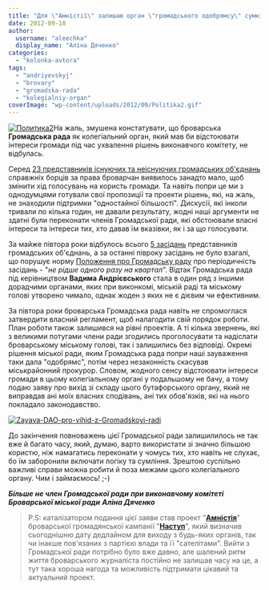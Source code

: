```yaml
---
title: "Для \"Амністії\" залишаю орган \"громадського одобрямсу\" сумнівних рішень влади"
date: 2012-09-18
author: 
  username: "aleechka"
  display_name: "Аліна Дяченко"
categories: 
  - "kolonka-avtora"
tags: 
  - "andriyevskyj"
  - "brovary"
  - "gromadska-rada"
  - "kolegialniy-organ"
coverImage: "wp-content/uploads/2012/09/Politika2.gif"
---
```


[![](https://mpz.brovary.org/wp-content/uploads/2012/09/Politika2-300x259.gif "Политика2")](https://mpz.brovary.org/wp-content/uploads/2012/09/Politika2.gif)На жаль, змушена констатувати, що броварська **Громадська рада** як колегіальний орган, який мав би відстоювати інтереси громади під час ухвалення рішень виконавчого комітету, не відбулась.

Серед [23 представників існуючих та неіснуючих громадських об'єднань](https://www.brovary.kiev.ua/sklad_rady) справжніх борців за права броварчан виявилось занадто мало, щоб змінити хід голосувань на користь громади. Та навіть попри це ми з однодумцями готували свої пропозиції та проекти рішень, які, на жаль, не знаходили підтримки "одностайної більшості". Дискусії, які інколи тривали по кілька годин, не давали результату, жодні наші аргументи не здатні були переконати членів Громадської ради, які обстоювали власні інтереси та інтереси тих, хто давав їм вказівки, як і за що голосувати.

За майже півтора роки відбулось всього [5 засідань](https://www.brovary.kiev.ua/protokoly_zasidan) представників громадських об'єднань, а за останні півроку засідань не було взагалі, що порушує норму [Положення про Громадську раду](https://www.brovary.kiev.ua/polojennya) про періодичність засідань - "_не рідше одного разу на квартал_". Відтак Громадська рада під керівництвом **Вадима Андрієвського** стала в один ряд з іншими дорадчими органами, яких при виконкомі, міській раді та міському голові утворено чимало, однак жоден з яких не є дієвим чи ефективним.

За півтора роки броварська Громадська рада навіть не спромоглася затвердити власний регламент, щоб налагодити свій порядок роботи. План роботи також залишився на рівні проектів. А ті кілька звернень, які з великими потугами члени ради згодились проголосувати та надіслати броварському міському голові, так і залишились без відповіді. Окремі рішення міської ради, яким Громадська рада попри наші зауваження таки дала "одобрямс", потім через незаконність скасував міськрайонний прокурор. Словом, жодного сенсу відстоювати інтереси громади в цьому колегіальному органі у подальшому не бачу, а тому подаю заяву про вихід зі складу цього бутафорського органу, який не виправдав ані моїх власних сподівань, ані тих обов'язків, які на нього покладало законодавство.

[![](https://mpz.brovary.org/wp-content/uploads/2012/09/Zayava-DAO-pro-vihid-z-Gromadskoyi-radi1.jpg "Zayava-DAO-pro-vihid-z-Gromadskoyi-radi")](https://mpz.brovary.org/wp-content/uploads/2012/09/Zayava-DAO-pro-vihid-z-Gromadskoyi-radi1.jpg)

До закінчення повноважень цієї Громадської ради залишилилось не так вже й багато часу, який, думаю, варто використати зі значно більшою користю, ніж намагатись переконати у чомусь тих, хто навіть не слухає, бо їм заборонили включати логіку та сумління. Зрештою суспільно важливі справи можна робити й поза межами цього колегіального органу. Чим і займаємось! ;-)

_**Більше не член Громадської ради**_ _**при виконавчому комітеті**_ _**Броварської міської ради**_ _**Аліна Дяченко**_

> P.S: каталізатором подання цієї заяви став проект "**[Амністія](https://mpz.brovary.org/28-serpnya-vidbulas-pres-konferentsiya-novostvorenoyi-gk-nastup/)**" броварської громадянської кампанії "**[Наступ](https://nastup.info)**", який визначив сьогоднішню дату дедлайном для виходу з будь-яких органів, так чи інакше пов'язаних з партією влади та її "сателітами". Вийти з Громадської ради потрібно було вже давно, але шалений ритм життя броварського журналіста постійно не залишав часу на це, а тут така хороша нагода та можливість підтримати цікавий та актуальний проект.
